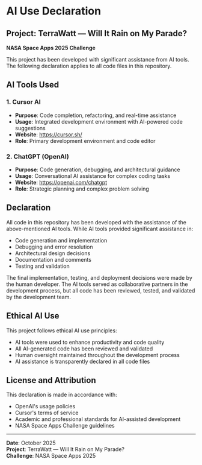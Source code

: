 # AI Use Declaration

## Project: TerraWatt — Will It Rain on My Parade?
**NASA Space Apps 2025 Challenge**

This project has been developed with significant assistance from AI tools. The following declaration applies to all code files in this repository.

## AI Tools Used

### 1. Cursor AI
- **Purpose**: Code completion, refactoring, and real-time assistance
- **Usage**: Integrated development environment with AI-powered code suggestions
- **Website**: https://cursor.sh/
- **Role**: Primary development environment and code editor

### 2. ChatGPT (OpenAI)
- **Purpose**: Code generation, debugging, and architectural guidance
- **Usage**: Conversational AI assistance for complex coding tasks
- **Website**: https://openai.com/chatgpt
- **Role**: Strategic planning and complex problem solving

## Declaration

All code in this repository has been developed with the assistance of the above-mentioned AI tools. While AI tools provided significant assistance in:

- Code generation and implementation
- Debugging and error resolution
- Architectural design decisions
- Documentation and comments
- Testing and validation

The final implementation, testing, and deployment decisions were made by the human developer. The AI tools served as collaborative partners in the development process, but all code has been reviewed, tested, and validated by the development team.

## Ethical AI Use

This project follows ethical AI use principles:
- AI tools were used to enhance productivity and code quality
- All AI-generated code has been reviewed and validated
- Human oversight maintained throughout the development process
- AI assistance is transparently declared in all code files

## License and Attribution

This declaration is made in accordance with:
- OpenAI's usage policies
- Cursor's terms of service
- Academic and professional standards for AI-assisted development
- NASA Space Apps Challenge guidelines

---

**Date**: October 2025  
**Project**: TerraWatt — Will It Rain on My Parade?  
**Challenge**: NASA Space Apps 2025
